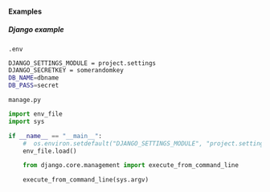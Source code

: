 #### Examples
##### Django example

`.env`
```bash
DJANGO_SETTINGS_MODULE = project.settings
DJANGO_SECRETKEY = somerandomkey
DB_NAME=dbname
DB_PASS=secret
```

`manage.py`
```python
import env_file
import sys

if __name__ == "__main__":
    #  os.environ.setdefault("DJANGO_SETTINGS_MODULE", "project.settings")
    env_file.load()

    from django.core.management import execute_from_command_line

    execute_from_command_line(sys.argv)
```
